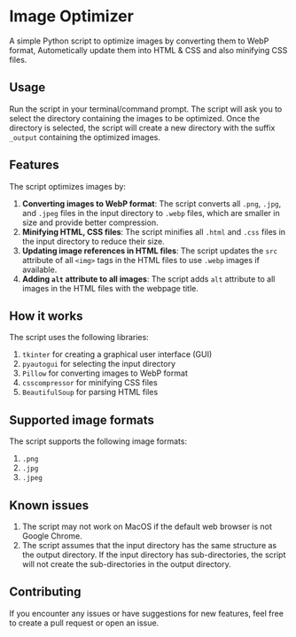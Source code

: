 # Image Optimizer

A simple Python script to optimize images by converting them to WebP format, Autometically update them into HTML & CSS and also minifying CSS files.

## Usage

Run the script in your terminal/command prompt. The script will ask you to select the directory containing the images to be optimized. Once the directory is selected, the script will create a new directory with the suffix `_output` containing the optimized images.

## Features

The script optimizes images by:

1. **Converting images to WebP format**: The script converts all `.png`, `.jpg`, and `.jpeg` files in the input directory to `.webp` files, which are smaller in size and provide better compression.
2. **Minifying HTML, CSS files**: The script minifies all `.html` and `.css` files in the input directory to reduce their size.
3. **Updating image references in HTML files**: The script updates the `src` attribute of all `<img>` tags in the HTML files to use `.webp` images if available.
4. **Adding `alt` attribute to all images**: The script adds `alt` attribute to all images in the HTML files with the webpage title.

## How it works

The script uses the following libraries:

1. `tkinter` for creating a graphical user interface (GUI)
2. `pyautogui` for selecting the input directory
3. `Pillow` for converting images to WebP format
4. `csscompressor` for minifying CSS files
5. `BeautifulSoup` for parsing HTML files

## Supported image formats

The script supports the following image formats:

1. `.png`
2. `.jpg`
3. `.jpeg`

## Known issues

1. The script may not work on MacOS if the default web browser is not Google Chrome.
2. The script assumes that the input directory has the same structure as the output directory. If the input directory has sub-directories, the script will not create the sub-directories in the output directory.

## Contributing

If you encounter any issues or have suggestions for new features, feel free to create a pull request or open an issue.

